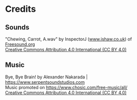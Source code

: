 # Credits
## Sounds
"Chewing, Carrot, A.wav" by InspectorJ (www.jshaw.co.uk) of [Freesound.org](https://freesound.org/)  
[Creative Commons Attribution 4.0 International (CC BY 4.0)](https://creativecommons.org/licenses/by/4.0/)
## Music
Bye, Bye Brain! by Alexander Nakarada | https://www.serpentsoundstudios.com  
Music promoted on https://www.chosic.com/free-music/all/  
[Creative Commons Attribution 4.0 International (CC BY 4.0)](https://creativecommons.org/licenses/by/4.0/)